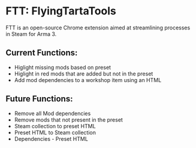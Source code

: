 # FTT: FlyingTartaTools

FTT is an open-source Chrome extension aimed at streamlining processes in Steam for Arma 3.

## Current Functions:
- Higlight missing mods based on preset
- Higlight in red mods that are added but not in the preset
- Add mod dependencies to a workshop item using an HTML

## Future Functions:
- Remove all Mod dependencies 
- Remove mods that not present in the preset
- Steam collection to preset HTML
- Preset HTML to Steam collection
- Dependencies - Preset HTML
